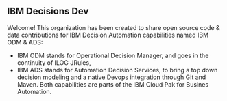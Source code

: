 ## IBM Decisions Dev

Welcome! This organization has been created to share open source code & data contributions for IBM Decision Automation capabilities named IBM ODM & ADS:
- IBM ODM stands for Operational Decision Manager, and goes in the continuity of ILOG JRules,
- IBM ADS stands for Automation Decision Services, to bring a top down decision modeling and a native Devops integration through Git and Maven.
Both capabilities are parts of the IBM Cloud Pak for Busines Automation.
